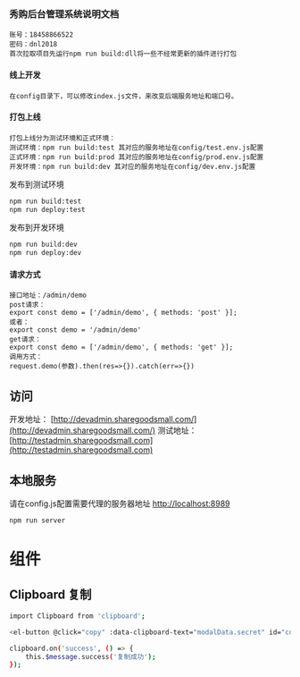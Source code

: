 ### 秀购后台管理系统说明文档
```$xslt
账号：18458866522
密码：dnl2018
首次拉取项目先运行npm run build:dll将一些不经常更新的插件进行打包
```
#### 线上开发
```
在config目录下，可以修改index.js文件，来改变后端服务地址和端口号。
```
#### 打包上线
```
打包上线分为测试环境和正式环境：
测试环境：npm run build:test 其对应的服务地址在config/test.env.js配置
正式环境：npm run build:prod 其对应的服务地址在config/prod.env.js配置
开发环境：npm run build:dev 其对应的服务地址在config/dev.env.js配置
```

发布到测试环境
```bash
npm run build:test
npm run deploy:test
```

发布到开发环境
```bash
npm run build:dev
npm run deploy:dev
```
#### 请求方式
```
接口地址：/admin/demo
post请求：
export const demo = ['/admin/demo', { methods: 'post' }];
或者：
export const demo = '/admin/demo'
get请求：
export const demo = ['/admin/demo', { methods: 'get' }];
调用方式：
request.demo(参数).then(res=>{}).catch(err=>{})
```

## 访问
开发地址： [http://devadmin.sharegoodsmall.com/](http://devadmin.sharegoodsmall.com/)
测试地址： [http://testadmin.sharegoodsmall.com](http://testadmin.sharegoodsmall.com)



## 本地服务
请在config.js配置需要代理的服务器地址
[http://localhost:8989](http://localhost:8989)

```bash
npm run server
```

> 

# 组件

## Clipboard 复制

```bash
import Clipboard from 'clipboard';

<el-button @click="copy" :data-clipboard-text="modalData.secret" id="copy">复制</el-button>

clipboard.on('success', () => {
    this.$message.success('复制成功');
});
```
